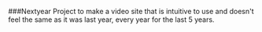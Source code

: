 ###Nextyear
Project to make a video site that is intuitive to use and doesn't feel the same as it was last year, every year for the last 5 years.
